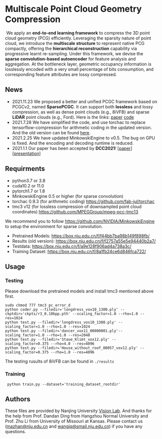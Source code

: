 # Multiscale Point Cloud Geometry Compression

​	We apply an **end-to-end learning framework** to compress the 3D  point cloud geometry (PCG) efficiently. Leveraging the sparsity nature of point cloud, we introduce the **multiscale structure** to represent native PCG compactly, offering the **hierarchical reconstruction** capability via progressive learnt re-sampling. Under this framework, we devise the **sparse convolution-based autoencoder** for feature analysis and aggregation. At the bottleneck layer, geometric occupancy information is losslessly encoded with a very small percentage of bits consumption, and corresponding feature attributes are lossy compressed. 

## News

- 2021.11.23 We proposed a better and unified PCGC framework based on PCGCv2, named **SparsePCGC**. It can support both **lossless** and lossy compression, as well as dense point clouds (e.g., 8iVFB) and sparse **LiDAR** point clouds (e.g., Ford). Here is the links: [paper](https://arxiv.org/abs/2111.10633) [code](https://github.com/NJUVISION/SparsePCGC)
- 2021.7.28 We have simplified the code, and use torchac to replace tensorflow-compression for arithmetic coding in the updated version. And the old version can be found [here](https://box.nju.edu.cn/f/60f21e96bdbe4e4d8208/).
- 2021.2.25 We have updated MinkowskiEngine to v0.5. The bug on GPU is fixed. And the encoding and decoding runtime is reduced.
- 2021.1.1 Our paper has been accepted by **DCC2021**! [[paper](https://arxiv.org/abs/2011.03799)]  [[presentation](https://sigport.org/documents/multiscale-point-cloud-geometry-compression)]




## Requirments
- python3.7 or 3.8
- cuda10.2 or 11.0
- pytorch1.7 or 1.8
- MinkowskiEngine 0.5 or higher (for sparse convolution)
- torchac 0.9.3 (for arithmetic coding) https://github.com/fab-jul/torchac
- tmc3 v12 (for lossless compression of downsampled point cloud coordinates) https://github.com/MPEGGroup/mpeg-pcc-tmc13

We recommend you to follow https://github.com/NVIDIA/MinkowskiEngine to setup the environment for sparse convolution. 

- Pretrained Models: https://box.nju.edu.cn/f/f44bb7ba98b149f898fb/
- Results (old version): https://box.nju.edu.cn/f/f2757a55e5e94440b2a7/
- Testdata: https://box.nju.edu.cn/f/a9e128f906ad4a738a3c/
- Training Dataset: https://box.nju.edu.cn/f/8a1fb24ce6d846fca722/

## Usage

### Testing
Please download the pretrained models and install tmc3 mentioned above first.
```shell
sudo chmod 777 tmc3 pc_error_d
python coder.py --filedir='longdress_vox10_1300.ply' --ckptdir='ckpts/r3_0.10bpp.pth' --scaling_factor=1.0 --rho=1.0 --res=1024
python test.py --filedir='longdress_vox10_1300.ply' --scaling_factor=1.0 --rho=1.0 --res=1024
python test.py --filedir='dancer_vox11_00000001.ply'--scaling_factor=1.0 --rho=1.0 --res=2048
python test.py --filedir='Staue_Klimt_vox12.ply' --scaling_factor=0.375 --rho=4.0 --res=4096
python test.py --filedir='House_without_roof_00057_vox12.ply' --scaling_factor=0.375 --rho=1.0 --res=4096
```
The testing rusults of 8iVFB can be found in `./results`

### Training
```shell
 python train.py --dataset='training_dataset_rootdir'
```


## Authors
These files are provided by Nanjing University  [Vision Lab](https://vision.nju.edu.cn/). And thanks for the help from Prof. Dandan Ding from Hangzhou Normal University and Prof. Zhu Li from University of Missouri at Kansas. Please contact us (mazhan@nju.edu.cn and wangjq@smail.nju.edu.cn) if you have any questions.
